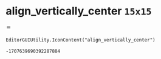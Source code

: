 # align_vertically_center `15x15`
<img src="/img/align_vertically_center.png" width=15 height=15>

``` CSharp
EditorGUIUtility.IconContent("align_vertically_center")
```
```
-1707639690392287884
```
